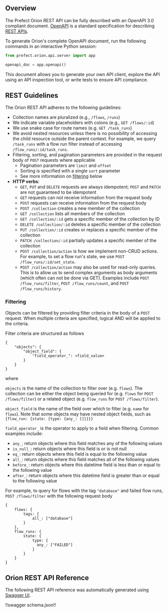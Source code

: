 ## Overview

The Prefect Orion REST API can be fully described with an OpenAPI 3.0 compliant document. [OpenAPI](https://swagger.io/docs/specification/about/) is a standard specification for describing [REST APIs](https://technically.dev/posts/apis-for-the-rest-of-us).

To generate Orion's complete OpenAPI document, run the following commands in an interactive Python session:

```python
from prefect.orion.api.server import app

openapi_doc = app.openapi()
```

This document allows you to generate your own API client, explore the API using an API inspection tool, or write tests to ensure API compliance.

## REST Guidelines

The Orion REST API adheres to the following guidelines:

- Collection names are pluralized (e.g., `/flows`, `/runs`)
- We indicate variable placeholders with colons (e.g., `GET /flows/:id`)
- We use snake case for route names (e.g. `GET /task_runs`)
- We avoid nested resources unless there is no possibility of accessing the child resource outside the parent context. For example, we query `/task_runs` with a flow run filter instead of accessing `/flow_runs/:id/task_runs`.
- Filtering, sorting, and pagination parameters are provided in the request body of `POST` requests where applicable
  - Pagination parameters are `limit` and `offset`
  - Sorting is specified with a single `sort` parameter
  - See more information on [filtering](#filtering) below
- **HTTP verbs**:
  - `GET`, `PUT` and `DELETE` requests are always idempotent; `POST` and `PATCH` are not guaranteed to be idempotent
  - `GET` requests can not receive information from the request body
  - `POST` requests can receive information from the request body
  - `POST /collection` creates a new member of the collection
  - `GET /collection` lists all members of the collection
  - `GET /collection/:id` gets a specific member of the collection by ID
  - `DELETE /collection/:id` deletes a specific member of the collection
  - `PUT /collection/:id` creates or replaces a specific member of the collection
  - `PATCH /collection/:id` partially updates a specific member of the collection
  - `POST /collection/action` is how we implement non-CRUD actions. For example, to set a flow run's state, we use `POST /flow_runs/:id/set_state`.
  - `POST /collection/action` may also be used for read-only queries. This is to allow us to send complex arguments as body arguments (which often can not be done via GET). Examples include `POST /flow_runs/filter`, `POST /flow_runs/count`, and `POST /flow_runs/history`.

### Filtering

Objects can be filtered by providing filter criteria in the body of a `POST` request. When multiple criteria are specified, logical AND will be applied to the criteria.

Filter criteria are structured as follows

```
{
    "objects": {
        "object_field": {
            "field_operator_": <field_value>
        }
    }
}
```

where

`objects` is the name of the collection to filter over (e.g. `flows`). The collection can be either the object being queried for (e.g. `flows` for `POST /flows/filter`) or a related object (e.g. `flow_runs` for `POST /flows/filter`).

`object_field` is the name of the field over which to filter (e.g. `name` for `flows`). Note that some objects may have nested object fields, such as `{flow_run: {state: {type: {any_: []}}}}`

`field_operator_` is the operator to apply to a field when filtering. Common examples include:

- `any_`: return objects where this field matches any of the following values
- `is_null_`: return objects where this field is or is not null
- `eq_`: return objects where this field is equal to the following value
- `all_`: return objects where this field matches all of the following values
- `before_`: return objects where this datetime field is less than or equal to the following value
- `after_`: return objects where this datetime field is greater than or equal to the following value

For example, to query for flows with the tag `"database"` and failed flow runs, `POST /flows/filter` with the following request body

```
{
    flows: {
        tags: {
            all_: ["database"]
        }
    },
    flow_runs: {
        state: {
            type: {
              any_: ["FAILED"]
            }
        }
    }
}
```

## Orion REST API Reference

The following REST API reference was automatically generated using [Swagger UI](https://swagger.io/tools/swagger-ui/).

!!swagger schema.json!!
